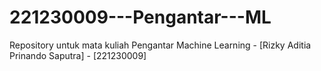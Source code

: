 # 221230009---Pengantar---ML
Repository untuk mata kuliah Pengantar Machine Learning - [Rizky Aditia Prinando Saputra] - [221230009]
